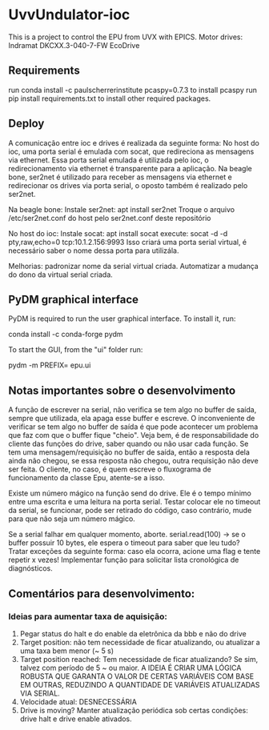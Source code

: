 # UvvUndulator-ioc

This is a project to control the EPU from UVX with EPICS.
Motor drives: Indramat DKCXX.3-040-7-FW EcoDrive

## Requirements

run conda install -c paulscherrerinstitute pcaspy=0.7.3 to install pcaspy
run pip install requirements.txt to install other required packages.

## Deploy

A comunicação entre ioc e drives é realizada da seguinte forma: No host do ioc, uma porta serial é emulada com socat, que redireciona as mensagens via ethernet. Essa porta serial emulada é utilizada pelo ioc, o redirecionamento via ethernet é transparente para a aplicação.
Na beagle bone, ser2net é utilizado para receber as mensagens via ethernet e redirecionar os drives via porta serial, o oposto também é realizado pelo ser2net.

Na beagle bone:
Instale ser2net: apt install ser2net
Troque o arquivo /etc/ser2net.conf do host pelo ser2net.conf deste repositório

No host do ioc:
Instale socat: apt install socat
execute: socat -d -d pty,raw,echo=0 tcp:10.1.2.156:9993
Isso criará uma porta serial virtual, é necessário saber o nome dessa porta para utilizála.

Melhorias: padronizar nome da serial virtual criada.
Automatizar a mudança do dono da virtual serial criada.

## PyDM graphical interface

PyDM is required to run the user graphical interface. To install it, run:

conda install -c conda-forge pydm

To start the GUI, from the "ui" folder run:

pydm -m PREFIX=<PV name prefix> epu.ui

## Notas importantes sobre o desenvolvimento
A função de escrever na serial, não verifica se tem algo no buffer de saída, sempre que utilizada, ela apaga esse buffer e escreve. O inconveniente de verificar se tem algo no buffer de saída é que pode acontecer um problema que faz com que o buffer fique "cheio". Veja bem, é de responsabilidade do cliente das funções do drive, saber quando ou não usar cada função. Se tem uma mensagem/requisição no buffer de saída, então a resposta dela ainda não chegou, se essa resposta não chegou, outra requisição não deve ser feita. O cliente, no caso, é quem escreve o fluxograma de funcionamento da classe Epu, atente-se a isso.

Existe um número mágico na função send do drive. Ele é o tempo mínimo entre uma escrita e uma leitura na porta serial. Testar colocar ele no timeout da serial, se funcionar, pode ser retirado do código, caso contrário, mude para que não seja um número mágico.

Se a serial falhar em qualquer momento, aborte.
serial.read(100) -> se o buffer possuir 10 bytes, ele espera o timeout para saber que leu tudo?
Tratar exceções da seguinte forma: caso ela ocorra, acione uma flag e tente repetir x vezes!
Implementar função para solicitar lista cronológica de diagnósticos.

## Comentários para desenvolvimento:
### Ideias para aumentar taxa de aquisição:

1) Pegar status do halt e do enable da eletrônica da bbb e não do drive
2) Target position: não tem necessidade de ficar atualizando, ou atualizar a uma taxa bem menor (~ 5 s)
3) Target position reached: Tem necessidade de ficar atualizando? Se sim, talvez com período de 5 ~ ou maior.
A IDEIA É CRIAR UMA LÓGICA ROBUSTA QUE GARANTA O VALOR DE CERTAS VARIÁVEIS COM BASE EM OUTRAS, REDUZINDO A QUANTIDADE DE VARIÁVEIS ATUALIZADAS VIA SERIAL.
4) Velocidade atual: DESNECESSÁRIA
5) Drive is moving? Manter atualização periódica sob certas condições: drive halt e drive enable ativados.

